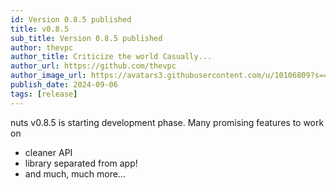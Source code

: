 ```yaml
---
id: Version 0.8.5 published
title: v0.8.5
sub_title: Version 0.8.5 published
author: thevpc
author_title: Criticize the world Casually...
author_url: https://github.com/thevpc
author_image_url: https://avatars3.githubusercontent.com/u/10106809?s=460&u=28d1736bdf0b6e6f81981b3a2ebbd2db369b25c8&v=4
publish_date: 2024-09-06
tags: [release]
---
```


nuts v0.8.5 is starting development phase. 
Many promising features to work on
* cleaner API
* library separated from app!
* and much, much more...


